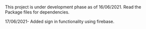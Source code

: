 This project is under development phase as of 16/06/2021.
Read the Package files for dependencies.

17/06/2021- Added sign in functionality using firebase.